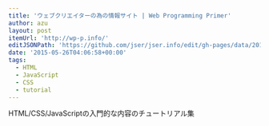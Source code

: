 ```yaml
---
title: 'ウェブクリエイターの為の情報サイト | Web Programming Primer'
author: azu
layout: post
itemUrl: 'http://wp-p.info/'
editJSONPath: 'https://github.com/jser/jser.info/edit/gh-pages/data/2015/05/index.json'
date: '2015-05-26T04:06:58+00:00'
tags:
  - HTML
  - JavaScript
  - CSS
  - tutorial
---
```

HTML/CSS/JavaScriptの入門的な内容のチュートリアル集
